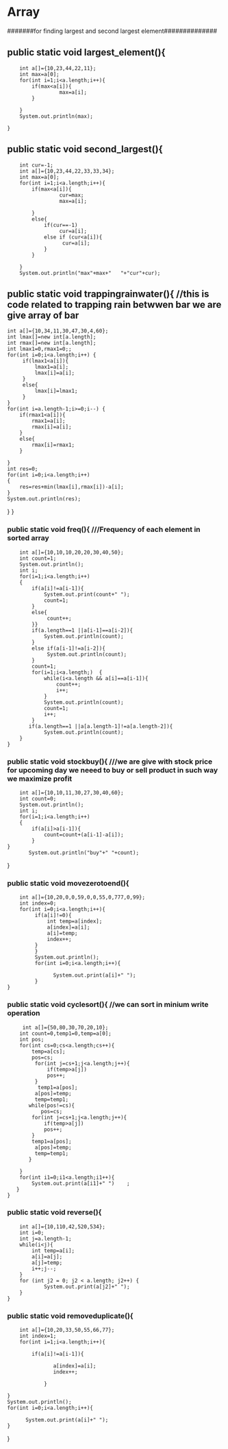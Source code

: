 # Array
#######for finding largest and second largest element##############
 ## public static void largest_element(){ 
        int a[]={10,23,44,22,11};
        int max=a[0];
        for(int i=1;i<a.length;i++){
            if(max<a[i]){
                     max=a[i];
            }

        }
        System.out.println(max);

    }
    
   ## public static void second_largest(){
        int cur=-1;
        int a[]={10,23,44,22,33,33,34};
        int max=a[0];
        for(int i=1;i<a.length;i++){
            if(max<a[i]){
                     cur=max;
                     max=a[i];
                     
            }
            else{
                if(cur==-1)
                     cur=a[i];
                else if (cur<a[i]){
                      cur=a[i];
                }   
            }

        }
        System.out.println("max"+max+"   "+"cur"+cur);
        
   ## public static void  trappingrainwater(){                           //this is code related to trapping rain betwwen bar we are give array of bar
    int a[]={10,34,11,30,47,30,4,60};
    int lmax[]=new int[a.length];
    int rmax[]=new int[a.length];
    int lmax1=0,rmax1=0;;
    for(int i=0;i<a.length;i++) {
         if(lmax1<a[i]){
             lmax1=a[i];
             lmax[i]=a[i];
         }
         else{
             lmax[i]=lmax1;
         }
    }
    for(int i=a.length-1;i>=0;i--) {
        if(rmax1<a[i]){
            rmax1=a[i];
            rmax[i]=a[i];
        }
        else{
            rmax[i]=rmax1;
        }

    }
    int res=0;
    for(int i=0;i<a.length;i++)                                      
    {
        res=res+min(lmax[i],rmax[i])-a[i];
    }
    System.out.println(res);
   

} 
    }
    
  ### public static void  freq(){                      ///Frequency of each element in sorted array
        int a[]={10,10,10,20,20,30,40,50};
        int count=1;
        System.out.println();
        int i;
        for(i=1;i<a.length;i++)                                      
        {
            if(a[i]!=a[i-1]){
                System.out.print(count+" ");
                count=1;
            }
            else{
                 count++;
            }}
            if(a.length==1 ||a[i-1]==a[i-2]){
                System.out.println(count);
            }
            else if(a[i-1]!=a[i-2]){
                 System.out.println(count);
            }
            count=1;
            for(i=1;i<a.length;)  {
                while(i<a.length && a[i]==a[i-1]){
                    count++;
                    i++;
                }
                System.out.println(count);
                count=1;
                i++;
            } 
           if(a.length==1 ||a[a.length-1]!=a[a.length-2]){
                System.out.println(count);
        }  
    }
   ###  public static void  stockbuy(){                  ///we are give with stock price for upcoming day we neeed to buy or sell product in such way we maximize profit
        int a[]={10,10,11,30,27,30,40,60};
        int count=0;
        System.out.println();
        int i;
        for(i=1;i<a.length;i++)                                      
        {
            if(a[i]>a[i-1]){
                count=count+(a[i-1]-a[i]);
            }
    }
           System.out.println("buy"+" "+count);
}  




### public static void movezerotoend(){
        int a[]={10,20,0,0,59,0,0,55,0,777,0,99};
        int index=0;
        for(int i=0;i<a.length;i++){
             if(a[i]!=0){
                 int temp=a[index];
                 a[index]=a[i];
                 a[i]=temp;
                 index++;
             }
             }
             System.out.println();
             for(int i=0;i<a.length;i++){
         
                   System.out.print(a[i]+" ");
             } 
    }

 ### public static void cyclesort(){         //we can sort in minium write operation 
         int a[]={50,80,30,70,20,10};
        int count=0,temp1=0,temp=a[0];
        int pos;
        for(int cs=0;cs<a.length;cs++){
            temp=a[cs];
            pos=cs;
             for(int j=cs+1;j<a.length;j++){
                 if(temp>a[j])
                 pos++;
             }
              temp1=a[pos];
             a[pos]=temp;
             temp=temp1;
           while(pos!=cs){
               pos=cs;
            for(int j=cs+1;j<a.length;j++){
                if(temp>a[j])
                pos++;
            } 
            temp1=a[pos];
             a[pos]=temp;
             temp=temp1;
           }  

        }
        for(int i1=0;i1<a.length;i1++){
            System.out.print(a[i1]+" ")    ;
       }
    }

 ### public static void reverse(){
        int a[]={10,110,42,520,534};
        int i=0;
        int j=a.length-1;
        while(i<j){
            int temp=a[i];
            a[i]=a[j];
            a[j]=temp;
            i++;j--;
        }
        for (int j2 = 0; j2 < a.length; j2++) {
                System.out.print(a[j2]+" ");
        }
    }
   ### public static void removeduplicate(){
        int a[]={10,20,33,50,55,66,77};
        int index=1;
        for(int i=1;i<a.length;i++){
            
            if(a[i]!=a[i-1]){
               
                   a[index]=a[i];
                   index++;
                 
                }
                 
    }
    System.out.println();
    for(int i=0;i<a.length;i++){

          System.out.print(a[i]+" ");
    }        
}
